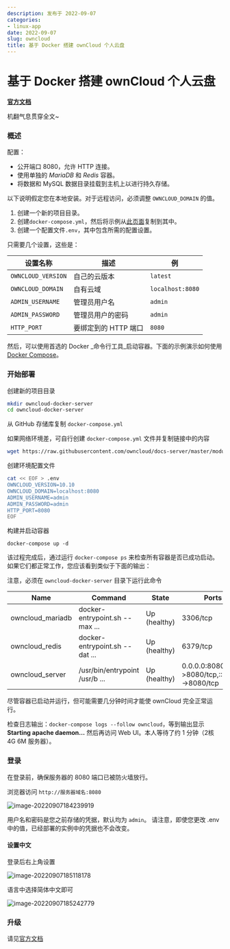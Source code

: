 ```yaml
---
description: 发布于 2022-09-07
categories:
- linux-app
date: 2022-09-07
slug: owncloud
title: 基于 Docker 搭建 ownCloud 个人云盘
---
```


# 基于 Docker 搭建 ownCloud 个人云盘

[**官方文档**](https://doc.owncloud.com/server/10.10/admin\_manual/installation/docker/)

机翻气息贯穿全文\~

### 概述

配置：

* 公开端口 8080，允许 HTTP 连接。
* 使用单独的 _MariaDB_ 和 _Redis_ 容器。
* 将数据和 MySQL 数据目录挂载到主机上以进行持久存储。

以下说明假定您在本地安装。对于远程访问，必须调整 `OWNCLOUD_DOMAIN` 的值。

1. 创建一个新的项目目录。
2. 创建`docker-compose.yml`，然后将示例从[此页面](https://raw.githubusercontent.com/owncloud/docs-server/master/modules/admin\_manual/examples/installation/docker/docker-compose.yml)复制到其中。
3. 创建一个配置文件`.env`，其中包含所需的配置设置。

只需要几个设置，这些是：

| 设置名称               | 描述            | 例                |
| ------------------ | ------------- | ---------------- |
| `OWNCLOUD_VERSION` | 自己的云版本        | `latest`         |
| `OWNCLOUD_DOMAIN`  | 自有云域          | `localhost:8080` |
| `ADMIN_USERNAME`   | 管理员用户名        | `admin`          |
| `ADMIN_PASSWORD`   | 管理员用户的密码      | `admin`          |
| `HTTP_PORT`        | 要绑定到的 HTTP 端口 | `8080`           |

然后，可以使用首选的 Docker _命令行工具_启动容器。下面的示例演示如何使用 [Docker Compose](https://docs.docker.com/compose/)。

### 开始部署

创建新的项目目录

```bash
mkdir owncloud-docker-server
cd owncloud-docker-server
```

从 GitHub 存储库复制 `docker-compose.yml`

如果网络环境差，可自行创建 `docker-compose.yml` 文件并复制链接中的内容

```bash
wget https://raw.githubusercontent.com/owncloud/docs-server/master/modules/admin_manual/examples/installation/docker/docker-compose.yml
```

创建环境配置文件

```bash
cat << EOF > .env
OWNCLOUD_VERSION=10.10
OWNCLOUD_DOMAIN=localhost:8080
ADMIN_USERNAME=admin
ADMIN_PASSWORD=admin
HTTP_PORT=8080
EOF
```

构建并启动容器

```docker
docker-compose up -d
```

该过程完成后，通过运行 `docker-compose ps` 来检查所有容器是否已成功启动。如果它们都正常工作，您应该看到类似于下面的输出：

注意，必须在 `owncloud-docker-server` 目录下运行此命令

| Name              | Command                        | State        | Ports                                    |
| ----------------- | ------------------------------ | ------------ | ---------------------------------------- |
| owncloud\_mariadb | docker-entrypoint.sh --max ... | Up (healthy) | 3306/tcp                                 |
| owncloud\_redis   | docker-entrypoint.sh --dat ... | Up (healthy) | 6379/tcp                                 |
| owncloud\_server  | /usr/bin/entrypoint /usr/b ... | Up (healthy) | 0.0.0.0:8080->8080/tcp,:::8080->8080/tcp |

尽管容器已启动并运行，但可能需要几分钟时间才能使 ownCloud 完全正常运行。

检查日志输出：`docker-compose logs --follow owncloud`，等到输出显示 **Starting apache daemon…** 然后再访问 Web UI。本人等待了约 1 分钟（2核 4G 6M 服务器）。

### 登录

在登录前，确保服务器的 8080 端口已被防火墙放行。

浏览器访问 `http://服务器域名:8080`

![image-20220907184239919](https://media.opennet.top/i/2023/01/05/63b6c9321c852.png)

用户名和密码是您之前存储的凭据，默认均为 `admin`。 请注意，即使您更改 .env 中的值，已经部署的实例中的凭据也不会改变。

#### 设置中文

登录后右上角设置

![image-20220907185118178](https://media.opennet.top/i/2023/01/05/63b6c93335eb4.png)

语言中选择简体中文即可

![image-20220907185242779](https://media.opennet.top/i/2023/01/05/63b6c934565a4.png)

### 升级

请见[官方文档](https://doc.owncloud.com/server/10.10/admin\_manual/installation/docker/)

